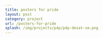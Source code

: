 ```yaml
---
title: posters for pride
layout: post
category: project
url: /posters-for-pride
splash: /img/projects/p4p/p4p-desat-sm.png
---
```



